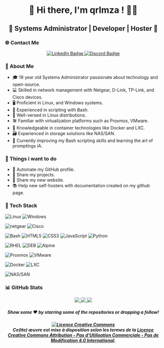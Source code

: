 <div align="center">

# 👋 Hi there, I'm qrlmza ! 👨‍💻
## 🌟 Systems Administrator | Developer | Hoster 🚀

</div>

<h3><b>🌐 Contact Me</b></h3>
                            
<div id="header" align="center">
	<div id="badges">
		<a href="https://www.linkedin.com/in/nathanael-leblondel-3b9991276">
			<img src="https://img.shields.io/badge/LinkedIn-blue?style=for-the-badge&logo=linkedin&logoColor=black&labelColor=yellow&color=006afe" alt="LinkedIn Badge"/>
		</a>
		<a href="https://discord.gg/nqQsAErqSM">
			<img src="https://img.shields.io/badge/Discord-blue?style=for-the-badge&logo=Discord&logoColor=black&labelColor=yellow&color=006afe" alt="Discord Badge"/>
		</a>
	</div>
</div>
</hr>

### <b>📖 About Me</b>

- 🎓 19 year old Systems Administrator passionate about technology and open-source.
- 💻 Skilled in network management with Netgear, D-Link, TP-Link, and Cisco devices.
- 🖥️ Proficient in Linux, and Windows systems.
- 📜 Experienced in scripting with Bash.
- 🐧 Well-versed in Linux distributions.
- 🛠️ Familiar with virtualization platforms such as Proxmox, VMware.
- 🐳 Knowledgeable in container technologies like Docker and LXC.
- 🗃️ Experienced in storage solutions like NAS/SAN.
- 🌱 Currently improving my Bash scripting skills and learning the art of promptings iA.

### <b>🎯 Things i want to do</b>

- 🤖 Automate my GitHub profile.
- 🚀 Share my projects.
- 🔗 Share my new website.
- 📚 Help new self-hosters with documentation created on my github page.

### <b>🔧 Tech Stack</b>

![Linux](https://img.shields.io/badge/-Linux-333333?style=for-the-badge&logo=linux&logoColor=FCC624)
![Windows](https://img.shields.io/badge/-Windows-333333?style=for-the-badge&logo=windows&logoColor=0078D6)

![netgear](https://img.shields.io/badge/-netgear-333333?style=for-the-badge&logo=netgear&logoColor=00B388)
![Cisco](https://img.shields.io/badge/-Cisco-333333?style=for-the-badge&logo=cisco&logoColor=1BA0D7)

![Bash](https://img.shields.io/badge/-Bash-333333?style=for-the-badge&logo=gnu-bash&logoColor=4EAA25)
![HTML5](https://img.shields.io/badge/-HTML5-333333?style=for-the-badge&logo=HTML5&logoColor=4EAA25)
![CSS3](https://img.shields.io/badge/-CSS3-333333?style=for-the-badge&logo=CSS3&logoColor=4EAA25)
![JavaScript](https://img.shields.io/badge/-JavaScript-333333?style=for-the-badge&logo=JavaScript&logoColor=4EAA25)
![Python](https://img.shields.io/badge/-Python-333333?style=for-the-badge&logo=Python&logoColor=4EAA25)

![RHEL](https://img.shields.io/badge/-RHEL-333333?style=for-the-badge&logo=red-hat&logoColor=EE0000)
![DEB](https://img.shields.io/badge/-DEB-333333?style=for-the-badge&logo=debian&logoColor=A81D33)
![Alpine](https://img.shields.io/badge/-Alpine-333333?style=for-the-badge&logo=alpine-linux&logoColor=0D597F)

![Proxmox](https://img.shields.io/badge/-Proxmox-333333?style=for-the-badge&logo=proxmox&logoColor=E57000)
![VMware](https://img.shields.io/badge/-VMware-333333?style=for-the-badge&logo=vmware&logoColor=607078)

![Docker](https://img.shields.io/badge/-Docker-333333?style=for-the-badge&logo=docker&logoColor=2496ED)
![LXC](https://img.shields.io/badge/-LXC-333333?style=for-the-badge&logo=lxc&logoColor=ED872D)

![NAS/SAN](https://img.shields.io/badge/-NAS/SAN-333333?style=for-the-badge&logoColor=569A31)


<h3><b>📊 GitHub Stats</b></h3>

<p align="center">
<a href="https://github.com/qrlmza">
  <img src="https://github-readme-stats.vercel.app/api?username=qrlmza&rank_icon=github&theme=transparent"/>
  <img src="https://github-profile-summary-cards.vercel.app/api/cards/productive-time?username=qrlmza&theme=transparent&utcOffset=1"/>
  <img src="https://github-profile-summary-cards.vercel.app/api/cards/profile-details?username=qrlmza&theme=transparent"/>
</a>
</p>


<h5 align=center>Show some ❤️ by starring some of the repositories or dropping a follow!</h5>

<h5 align=center><a rel="license" href="http://creativecommons.org/licenses/by-nc-nd/4.0/"><img alt="Licence Creative Commons" style="border-width:0" src="https://i.creativecommons.org/l/by-nc-nd/4.0/88x31.png" /></a><br />Ce(tte) œuvre est mise à disposition selon les termes de la <a rel="license" href="http://creativecommons.org/licenses/by-nc-nd/4.0/">Licence Creative Commons Attribution - Pas d&#39;Utilisation Commerciale - Pas de Modification 4.0 International</a>.</h5>
